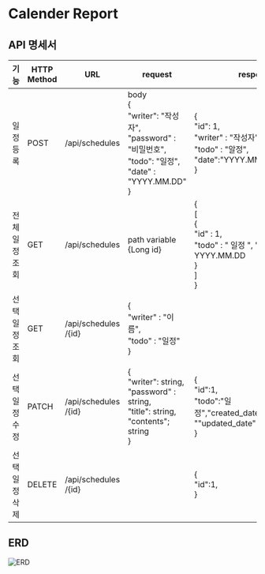 # Calender Report

## API 명세서

|      기능      | HTTP Method | URL                 | request                                                                                                         | response                                                                                        | Status Code                     |
|:--------------:|-------------|---------------------|-----------------------------------------------------------------------------------------------------------------|-------------------------------------------------------------------------------------------------|---------------------------------|
| 일정 등록      | POST        | /api/schedules      | body <br/>{<br/> "writer": "작성자", <br/>"password" : "비밀번호", <br/>"todo": "일정", <br/>"date" : "YYYY.MM.DD"<br/>} | {<br/> "id": 1, <br/>"writer" : "작성자", <br/>"todo" : "알정", <br/>"date":"YYYY.MM.DD" <br/>}      | 201 Created <br/> 404 Not_Found |
| 전체 일정 조회 | GET         | /api/schedules      | path variable <br/>{Long id}                                                                                    | {<br/>[<br/>{<br/>"id" : 1,<br/>"todo" : " 일정 ", "created_date" : YYYY.MM.DD <br/>}<br/>]<br/>}     | 200 OK / Bad_Request            |
| 선택 일정 조회 | GET         | /api/schedules /{id} | {<br/>"writer" : "이름",<br/> "todo" : "일정"<br/>}                                                                      |                                                                                                 | 200 OK / Not_Found              |
| 선택 일정 수정 | PATCH       | /api/schedules /{id} | {<br/> "writer": string, <br/>"password" : string, <br/>"title": string, <br/>"contents"; string<br/>}          | {<br/>"id":1,<br/>"todo":"일정","created_date":YYYY.MM.DD,<br/>""updated_date" : YYYY.MM.DD<br/>} | 200 OK / Not_Found              |
| 선택 일정 삭제 | DELETE      | /api/schedules /{id} |                                                                                                                 | {<br/>"id":1,<br/>}                                                                             | 200 OK / Not_request            |


## ERD

![ERD](https://github.com/user-attachments/assets/cb22948b-936e-4b26-9903-6c1ae8e4fd10)
